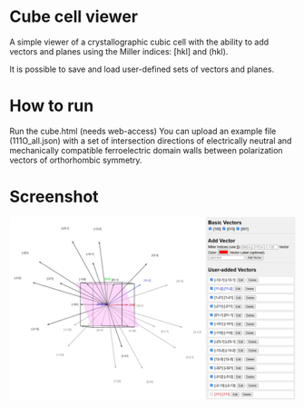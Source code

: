# Cube cell viewer
A simple viewer of a crystallographic cubic cell with the ability to add vectors and planes using the Miller indices: [hkl] and (hkl).

It is possible to save and load user-defined sets of vectors and planes. 


# How to run
Run the cube.html (needs web-access)
You can upload an example file (111O_all.json) with a set of intersection directions of electrically neutral and mechanically compatible ferroelectric domain walls between polarization vectors of orthorhombic symmetry.

# Screenshot
![picture](https://github.com/bddah/cube-cell-viewer/blob/main/Screenshot_2.jpg)
